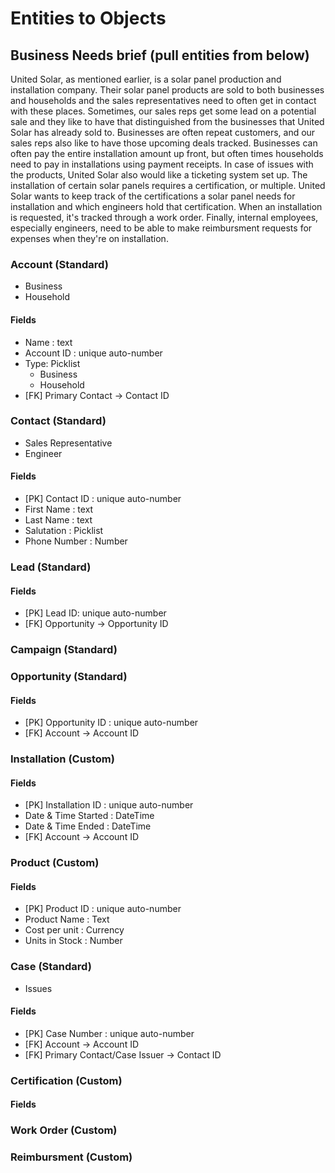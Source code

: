 # Entities to Objects

## Business Needs brief (pull entities from below)

United Solar, as mentioned earlier, is a solar panel production and installation company. Their solar panel products are sold to both businesses and households and the sales representatives need to often get in contact with these places. Sometimes, our sales reps get some lead on a potential sale and they like to have that distinguished from the businesses that United Solar has already sold to. Businesses are often repeat customers, and our sales reps also like to have those upcoming deals tracked. Businesses can often pay the entire installation amount up front, but often times households need to pay in installations using payment receipts. In case of issues with the products, United Solar also would like a ticketing system set up. The installation of certain solar panels requires a certification, or multiple. United Solar wants to keep track of the certifications a solar panel needs for installation and which engineers hold that certification. When an installation is requested, it's tracked through a work order. Finally, internal employees, especially engineers, need to be able to make reimbursment requests for expenses when they're on installation.

### Account (Standard)

- Business
- Household


#### Fields

- Name : text
- Account ID : unique auto-number
- Type: Picklist
  - Business
  - Household
- [FK] Primary Contact -> Contact ID

### Contact (Standard)

- Sales Representative
- Engineer

#### Fields
- [PK] Contact ID : unique auto-number
- First Name : text
- Last Name : text
- Salutation : Picklist
- Phone Number : Number

### Lead (Standard)

#### Fields

- [PK] Lead ID: unique auto-number
- [FK] Opportunity -> Opportunity ID

### Campaign (Standard)

### Opportunity (Standard)

#### Fields

- [PK] Opportunity ID : unique auto-number
- [FK] Account -> Account ID

### Installation (Custom)

#### Fields

- [PK] Installation ID : unique auto-number
- Date & Time Started : DateTime
- Date & Time Ended : DateTime
- [FK] Account -> Account ID

### Product (Custom)

#### Fields
- [PK] Product ID : unique auto-number
- Product Name : Text
- Cost per unit : Currency
- Units in Stock : Number

### Case (Standard)

- Issues 

#### Fields

- [PK] Case Number : unique auto-number
- [FK] Account -> Account ID
- [FK] Primary Contact/Case Issuer -> Contact ID

### Certification (Custom)

#### Fields
### Work Order (Custom)

### Reimbursment (Custom)
